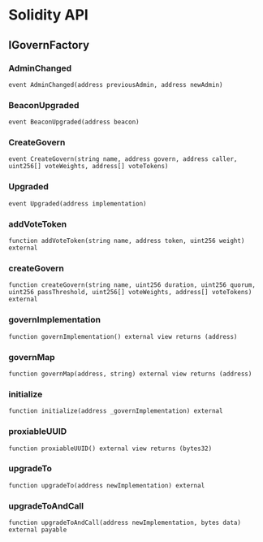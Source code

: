 # Solidity API

## IGovernFactory

### AdminChanged

```solidity
event AdminChanged(address previousAdmin, address newAdmin)
```

### BeaconUpgraded

```solidity
event BeaconUpgraded(address beacon)
```

### CreateGovern

```solidity
event CreateGovern(string name, address govern, address caller, uint256[] voteWeights, address[] voteTokens)
```

### Upgraded

```solidity
event Upgraded(address implementation)
```

### addVoteToken

```solidity
function addVoteToken(string name, address token, uint256 weight) external
```

### createGovern

```solidity
function createGovern(string name, uint256 duration, uint256 quorum, uint256 passThreshold, uint256[] voteWeights, address[] voteTokens) external
```

### governImplementation

```solidity
function governImplementation() external view returns (address)
```

### governMap

```solidity
function governMap(address, string) external view returns (address)
```

### initialize

```solidity
function initialize(address _governImplementation) external
```

### proxiableUUID

```solidity
function proxiableUUID() external view returns (bytes32)
```

### upgradeTo

```solidity
function upgradeTo(address newImplementation) external
```

### upgradeToAndCall

```solidity
function upgradeToAndCall(address newImplementation, bytes data) external payable
```

